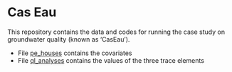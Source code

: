 # Cas Eau
This repository contains the data and codes for running the case study on groundwater quality (known as ‘CasEau’).
- File [pe_houses](./pe_houses.csv) contains the covariates
- File [ql_analyses](./ql_analyses.csv) contains the values of the three trace elements

  
